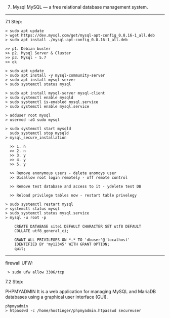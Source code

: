 
## ################################################################
7. Mysql
MySQL — a free relational database management system.
-----------------------------------------------------

  7.1 Step:
  
    > sudo apt update
    > wget https://dev.mysql.com/get/mysql-apt-config_0.8.16-1_all.deb
    > sudo apt install ./mysql-apt-config_0.8.16-1_all.deb
    
    >> p1. Debian buster
    >> p2. Mysql Server & Cluster
    >> p3. Mysql - 5.7
    >> ok
    
    > sudo apt update
    > sudo apt install -y mysql-community-server
    > sudo apt install mysql-server
    > sudo systemctl status mysql
    
    > sudo apt install mysql-server mysql-client
    > sudo systemctl enable mysqld
    > sudo systemctl is-enabled mysql.service
    > sudo systemctl enable mysql.service
    
    > adduser root mysql
    > usermod -aG sudo mysql    
    
    > sudo systemctl start mysqld
      sudo systemctl stop mysqld
    > mysql_secure_installation
    
      >> 1. n
      >> 2. n
      >> 3. y
      >> 4. y
      >> 5. y
      
      >> Remove anonymous users - delete anomoys user
      >> Disallow root login remotely - off remote control
      
      >> Remove test database and access to it - уdelete test DB
      
      >> Reload privilege tables now - restart table privelegy

	> sudo systemctl restart mysql
	> systemctl status mysql
	> sudo systemctl status mysql.service
	> mysql -u root -p

		CREATE DATABASE site1 DEFAULT CHARACTER SET utf8 DEFAULT 
		COLLATE utf8_general_ci;
		
		GRANT ALL PRIVILEGES ON *.* TO 'dbuser'@'localhost' 
		IDENTIFIED BY 'my12345' WITH GRANT OPTION;
		quit;
----------------------------------------------------------
   firewall UFW:
   
     > sudo ufw allow 3306/tcp


7.2 Step:

PHPMYADMIN It is a web application for managing MySQL
and MariaDB databases using a graphical user
interface (GUI).

	phpmyadmin
	> htpasswd -c /home/hostinger/phpmyadmin.htpasswd secureuser
	
	



